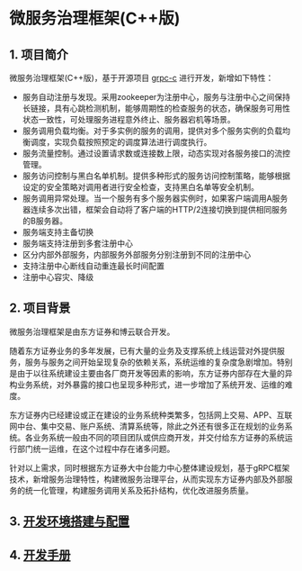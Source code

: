 # 微服务治理框架(C++版)

## 1. 项目简介

微服务治理框架(C++版)，基于开源项目 [grpc-c](https://github.com/grpc/grpc) 进行开发，新增如下特性：

- 服务自动注册与发现。采用zookeeper为注册中心，服务与注册中心之间保持长链接，具有心跳检测机制，能够周期性的检查服务的状态，确保服务可用性状态一致性，可处理服务进程意外终止、服务器宕机等场景。
- 服务调用负载均衡。对于多实例的服务的调用，提供对多个服务实例的负载均衡调度，实现负载按照预定的调度算法进行调度执行。
- 服务流量控制。通过设置请求数或连接数上限，动态实现对各服务接口的流控管理。
- 服务访问控制与黑白名单机制。提供多种形式的服务访问控制策略，能够根据设定的安全策略对调用者进行安全检查，支持黑白名单等安全机制。
- 服务调用异常处理。当一个服务有多个服务器实例时，如果客户端调用A服务器连续多次出错，框架会自动将了客户端的HTTP/2连接切换到提供相同服务的B服务器。
- 服务端支持主备切换
- 服务端支持注册到多套注册中心
- 区分内部外部服务，内部服务外部服务分别注册到不同的注册中心
- 支持注册中心断线自动重连最长时间配置
- 注册中心容灾、降级

## 2. 项目背景

微服务治理框架是由东方证券和博云联合开发。

随着东方证券业务的多年发展，已有大量的业务及支撑系统上线运营对外提供服务，服务与服务之间开始呈现复杂的依赖关系，系统运维的复杂度急剧增加。特别是由于以往系统建设主要由各厂商开发等因素的影响，东方证券内部存在大量的异构业务系统，对外暴露的接口也呈现多种形式，进一步增加了系统开发、运维的难度。

东方证券内已经建设或正在建设的业务系统种类繁多，包括网上交易、APP、互联网中台、集中交易、账户系统、清算系统等，除此之外还有很多正在规划的业务系统。各业务系统一般由不同的项目团队或供应商开发，并交付给东方证券的系统运行部门统一运维，在这个过程中存在诸多问题。

针对以上需求，同时根据东方证券大中台能力中心整体建设规划，基于gRPC框架技术，新增服务治理特性，构建微服务治理平台，从而实现东方证券内部及外部服务的统一化管理，构建服务调用关系及拓扑结构，优化改进服务质量。

## 3. [开发环境搭建与配置](./docs/微服务治理框架(C++版)开发环境搭建与配置.md)

## 4. [开发手册](./docs/微服务治理框架(C++版)开发手册.md)
